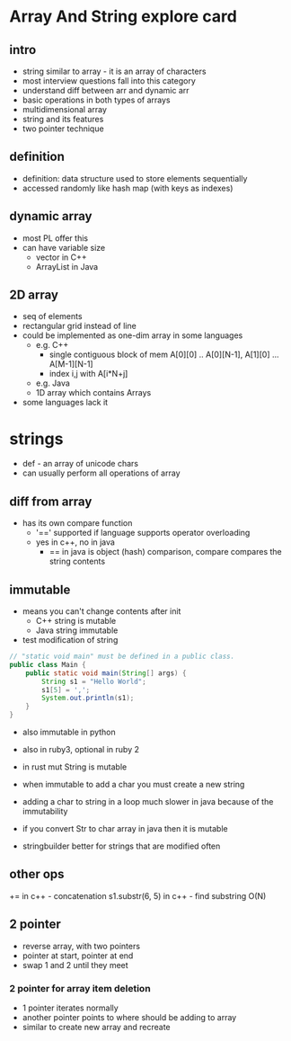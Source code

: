 # Array And String explore card

## intro

- string similar to array - it is an array of characters
- most interview questions fall into this category
- understand diff between arr and dynamic arr
- basic operations in both types of arrays
- multidimensional array
- string and its features
- two pointer technique

## definition

- definition: data structure used to store elements sequentially
- accessed randomly like hash map (with keys as indexes)

## dynamic array

- most PL offer this
- can have variable size
  - vector in C++
  - ArrayList in Java

## 2D array

- seq of elements
- rectangular grid instead of line
- could be implemented as one-dim array in some languages
  - e.g. C++
    - single contiguous block of mem A[0][0] .. A[0][N-1], A[1][0] ... A[M-1][N-1]
    - index i,j with A[i*N+j]
  - e.g. Java
  - 1D array which contains Arrays
- some languages lack it


# strings

- def - an array of unicode chars
- can usually perform all operations of array

## diff from array

- has its own compare function
  - '==' supported if language supports operator overloading
  - yes in c++, no in java
    - == in java is object (hash) comparison, compare compares the string contents

## immutable

- means you can't change contents after init
  - C++ string is mutable
  - Java string immutable
- test modification of string
```java
// "static void main" must be defined in a public class.
public class Main {
    public static void main(String[] args) {
        String s1 = "Hello World";
        s1[5] = ',';
        System.out.println(s1);
    }
}
```

- also immutable in python
- also in ruby3, optional in ruby 2
- in rust mut String is mutable

- when immutable to add a char you must create a new string
- adding a char to string in a loop much slower in java because of the immutability
- if you convert Str to char array in java then it is mutable
- stringbuilder better for strings that are modified often
## other ops

+= in c++ - concatenation
s1.substr(6, 5) in c++ - find substring O(N)

## 2 pointer

- reverse array, with two pointers
- pointer at start, pointer at end
- swap 1 and 2 until they meet

### 2 pointer for array item deletion

- 1 pointer iterates normally
- another pointer points to where should be adding to array
- similar to create new array and recreate